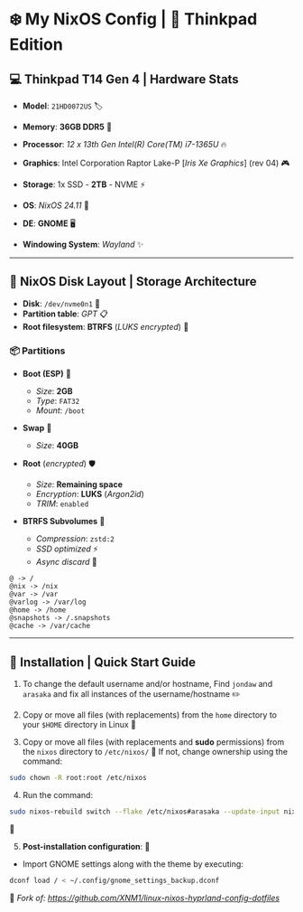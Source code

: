 # ❄️ My NixOS Config | 🐧 Thinkpad Edition

## 💻 Thinkpad T14 Gen 4 | Hardware Stats

- **Model**: `21HD0072US` 🏷️
- **Memory**: **36GB DDR5** 🚀
- **Processor**: *12 x 13th Gen Intel(R) Core(TM) i7-1365U* 🔥
- **Graphics**: Intel Corporation Raptor Lake-P [*Iris Xe Graphics*] (rev 04) 🎮
- **Storage**: 1x SSD - **2TB** - NVME ⚡

- **OS**: *NixOS 24.11* 🎯
- **DE**: **GNOME** 🖥️
- **Windowing System**: *Wayland* ✨

---

## 💾 NixOS Disk Layout | Storage Architecture

- **Disk**: `/dev/nvme0n1` 💽
- **Partition table**: *GPT* 📋
- **Root filesystem**: **BTRFS** (*LUKS encrypted*) 🔐

### 📦 Partitions

- **Boot (ESP)** 🔄
  - *Size*: **2GB**
  - *Type*: `FAT32`
  - *Mount*: `/boot`

- **Swap** 💫
  - *Size*: **40GB**

- **Root** (*encrypted*) 🛡️
  - *Size*: **Remaining space**
  - *Encryption*: **LUKS** (*Argon2id*)
  - *TRIM*: `enabled`

- **BTRFS Subvolumes** 📁
  - *Compression*: `zstd:2`
  - *SSD optimized* ⚡
  - *Async discard* 🔄

```shell
@ -> /
@nix -> /nix
@var -> /var
@varlog -> /var/log
@home -> /home
@snapshots -> /.snapshots
@cache -> /var/cache
```
---

## 🚀 Installation | Quick Start Guide

1. To change the default username and/or hostname, Find `jondaw` and `arasaka` and fix all instances of the username/hostname ✏️

2. Copy or move all files (with replacements) from the `home` directory to your `$HOME` directory in Linux 📂

3. Copy or move all files (with replacements and **sudo** permissions) from the `nixos` directory to `/etc/nixos/` 🔧
If not, change ownership using the command:
```bash
sudo chown -R root:root /etc/nixos
```

4. Run the command:
```bash
sudo nixos-rebuild switch --flake /etc/nixos#arasaka --update-input nixpkgs --update-input rust-overlay --commit-lock-file --upgrade
```
🔄

5. **Post-installation configuration**: 🎨

 - Import GNOME settings along with the theme by executing:
```bash
dconf load / < ~/.config/gnome_settings_backup.dconf
```

🍴 *Fork of: https://github.com/XNM1/linux-nixos-hyprland-config-dotfiles*
